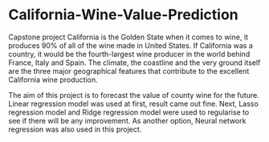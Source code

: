 # California-Wine-Value-Prediction
Capstone project
California is the Golden State when it comes to wine, it produces 90% of all of the wine made in United States. If California was a country, it would be the fourth-largest wine producer in the world behind France, Italy and Spain. The climate, the coastline and the very ground itself are the three major geographical features that contribute to the excellent California wine production.

The aim of this project is to forecast the value of county wine for the future. Linear regression model was used at first, result came out fine. Next, Lasso regression model and Ridge regression model were used to regularise to see if there will be any improvement. As another option, Neural network regression was also used in this project.
